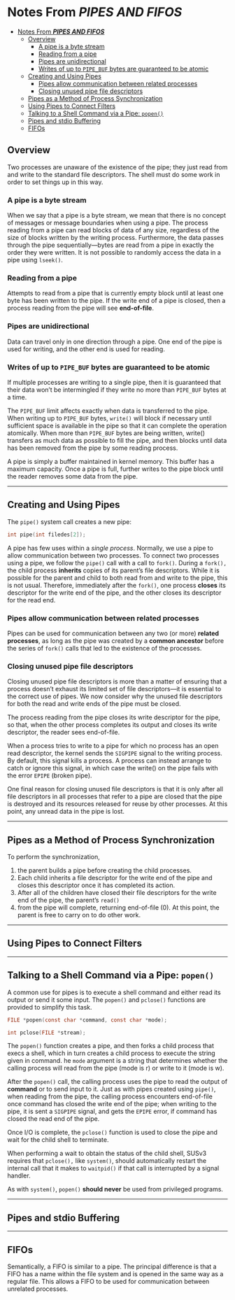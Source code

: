 # Notes From ***PIPES AND FIFOS***

- [Notes From ***PIPES AND FIFOS***](#notes-from-pipes-and-fifos)
  - [Overview](#overview)
    - [A pipe is a byte stream](#a-pipe-is-a-byte-stream)
    - [Reading from a pipe](#reading-from-a-pipe)
    - [Pipes are unidirectional](#pipes-are-unidirectional)
    - [Writes of up to `PIPE_BUF` bytes are guaranteed to be atomic](#writes-of-up-to-pipe_buf-bytes-are-guaranteed-to-be-atomic)
  - [Creating and Using Pipes](#creating-and-using-pipes)
    - [Pipes allow communication between related processes](#pipes-allow-communication-between-related-processes)
    - [Closing unused pipe file descriptors](#closing-unused-pipe-file-descriptors)
  - [Pipes as a Method of Process Synchronization](#pipes-as-a-method-of-process-synchronization)
  - [Using Pipes to Connect Filters](#using-pipes-to-connect-filters)
  - [Talking to a Shell Command via a Pipe: `popen()`](#talking-to-a-shell-command-via-a-pipe-popen)
  - [Pipes and stdio Buffering](#pipes-and-stdio-buffering)
  - [FIFOs](#fifos)

## Overview

Two processes are unaware of the existence of the pipe; they just read from and write to the standard file descriptors. The shell must do some work in order to set things up in this way.

### A pipe is a byte stream

When we say that a pipe is a byte stream, we mean that there is no concept of messages or message boundaries when using a pipe. The process reading from a pipe can read blocks of data of any size, regardless of the size of blocks written by the writing process. Furthermore, the data passes through the pipe sequentially—bytes are read from a pipe in exactly the order they were written. It is not possible to randomly access the data in a pipe using `lseek()`.

### Reading from a pipe

Attempts to read from a pipe that is currently empty block until at least one byte has been written to the pipe. If the write end of a pipe is closed, then a process reading from the pipe will see **end-of-file**.

### Pipes are unidirectional

Data can travel only in one direction through a pipe. One end of the pipe is used for writing, and the other end is used for reading.

### Writes of up to `PIPE_BUF` bytes are guaranteed to be atomic

If multiple processes are writing to a single pipe, then it is guaranteed that their data won’t be intermingled if they write no more than `PIPE_BUF` bytes at a time.

The `PIPE_BUF` limit affects exactly when data is transferred to the pipe. When writing up to `PIPE_BUF` bytes, `write()` will block if necessary until sufficient space is available in the pipe so that it can complete the operation atomically. When more than `PIPE_BUF` bytes are being written, write() transfers as much data as possible to fill the pipe, and then blocks until data has been removed from the pipe by some reading process.

A pipe is simply a buffer maintained in kernel memory. This buffer has a maximum capacity. Once a pipe is full, further writes to the pipe block until the reader removes some data from the pipe.

---

## Creating and Using Pipes

The `pipe()` system call creates a new pipe:

```c
int pipe(int filedes[2]);
```

A pipe has few uses within a *single process*.  Normally, we use a pipe to allow communication between two processes. To connect two processes using a pipe, we follow the `pipe()` call with a call to `fork()`. During a `fork(),` the child process **inherits** copies of its parent’s file descriptors. While it is possible for the parent and child to both read from and write to the pipe, this is not usual. Therefore, immediately after the `fork()`, one process **closes** its descriptor for the write end of the pipe, and the other closes its descriptor for the read end.

### Pipes allow communication between related processes

Pipes can be used for communication between any two (or more) **related processes**, as long as the pipe was created by a **common ancestor** before the series of `fork()` calls that led to the existence of
the processes.

### Closing unused pipe file descriptors

Closing unused pipe file descriptors is more than a matter of ensuring that a process doesn’t exhaust its limited set of file descriptors—it is essential to the correct use of pipes. We now consider why the unused file descriptors for both the read and write ends of the pipe must be closed.

The process reading from the pipe closes its write descriptor for the pipe, so that, when the other process completes its output and closes its write descriptor, the reader sees end-of-file.

When a process tries to write to a pipe for which no process has an open read descriptor, the kernel sends the `SIGPIPE` signal to the writing process. By default, this signal kills a process. A process can instead arrange to catch or ignore this signal, in which case the write() on the pipe fails with the error `EPIPE` (broken pipe).

One final reason for closing unused file descriptors is that it is only after all file descriptors in all processes that refer to a pipe are closed that the pipe is destroyed and its resources released for reuse by other processes. At this point, any unread data in the pipe is lost.

---

## Pipes as a Method of Process Synchronization

To perform the synchronization,

1. the parent builds a pipe before creating the child processes.
2. Each child inherits a file descriptor for the write end of the pipe and closes this descriptor once it has completed its action.
3. After all of the children have closed their file descriptors for the write end of the pipe, the parent’s `read()`
4. from the pipe will complete, returning end-of-file (0). At this point, the parent is free to carry on to do other work.

---

## Using Pipes to Connect Filters

---

## Talking to a Shell Command via a Pipe: `popen()`

A common use for pipes is to execute a shell command and either read its output or send it some input. The `popen()` and `pclose()` functions are provided to simplify this task.

```c
FILE *popen(const char *command, const char *mode);

int pclose(FILE *stream);
```

The `popen()` function creates a pipe, and then forks a child process that execs a shell, which in turn creates a child process to execute the string given in command.
he `mode` argument is a string that determines whether the calling process will read from the pipe (mode is r) or write to it (mode is w).

After the `popen()` call, the calling process uses the pipe to read the output of **command** or to send input to it. Just as with pipes created using `pipe()`, when reading from the pipe, the calling process encounters end-of-file once command has closed the write end of the pipe; when writing to the pipe, it is sent a `SIGPIPE` signal, and gets the `EPIPE` error, if command has closed the read end of the pipe.

Once I/O is complete, the `pclose()` function is used to close the pipe and wait for the child shell to terminate.

When performing a wait to obtain the status of the child shell, SUSv3 requires that `pclose(),` like `system()`, should automatically restart the internal call that it makes to `waitpid()` if that call is interrupted by a signal handler.

As with `system()`, `popen()` **should never** be used from privileged programs.

---

## Pipes and stdio Buffering

---

## FIFOs

Semantically, a FIFO is similar to a pipe. The principal difference is that a FIFO has a name within the file system and is opened in the same way as a regular file. This allows a FIFO to be used for communication between unrelated processes.
